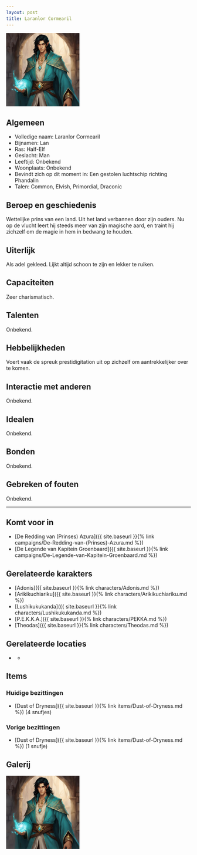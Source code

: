```yaml
---
layout: post
title: Laranlor Cormearil
---
```


<img src="../images/Laranlor.jpg" alt="Laranlor" width=200>

## Algemeen
* Volledige naam: Laranlor Cormearil
* Bijnamen: Lan
* Ras: Half-Elf
* Geslacht: Man
* Leeftijd: Onbekend
* Woonplaats: Onbekend
* Bevindt zich op dit moment in: Een gestolen luchtschip richting Phandalin
* Talen: Common, Elvish, Primordial, Draconic

## Beroep en geschiedenis
Wettelijke prins van een land. Uit het land verbannen door zijn ouders. Nu op de vlucht leert hij steeds meer van zijn magische aard, en traint hij zichzelf om de magie in hem in bedwang te houden.

## Uiterlijk
Als adel gekleed. Lijkt altijd schoon te zijn en lekker te ruiken.

## Capaciteiten
Zeer charismatisch.

## Talenten
Onbekend.

## Hebbelijkheden
Voert vaak de spreuk prestidigitation uit op zichzelf om aantrekkelijker over te komen.

## Interactie met anderen
Onbekend.

## Idealen
Onbekend.

## Bonden
Onbekend.

## Gebreken of fouten
Onbekend.

---

## Komt voor in
* [De Redding van (Prinses) Azura]({{ site.baseurl }}{% link campaigns/De-Redding-van-(Prinses)-Azura.md %})
* [De Legende van Kapitein Groenbaard]({{ site.baseurl }}{% link campaigns/De-Legende-van-Kapitein-Groenbaard.md %})

## Gerelateerde karakters
* [Adonis]({{ site.baseurl }}{% link characters/Adonis.md %})
* [Arikikuchiariku]({{ site.baseurl }}{% link characters/Arikikuchiariku.md %})
* [Lushikukukanda]({{ site.baseurl }}{% link characters/Lushikukukanda.md %})
* [P.E.K.K.A.]({{ site.baseurl }}{% link characters/PEKKA.md %})
* [Theodas]({{ site.baseurl }}{% link characters/Theodas.md %})

## Gerelateerde locaties
* -

## Items

### Huidige bezittingen
* [Dust of Dryness]({{ site.baseurl }}{% link items/Dust-of-Dryness.md %}) (4 snufjes)

### Vorige bezittingen
* [Dust of Dryness]({{ site.baseurl }}{% link items/Dust-of-Dryness.md %}) (1 snufje)

## Galerij
<img src="../images/Laranlor.jpg" alt="Laranlor" width=200>
